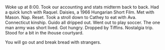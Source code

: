 Woke up at 8:00. Took our accounting and stats midterm back to back. Had a quick lunch with Raquel. Daisies, a 1966 Hungarian Short Film. Met with Mason. Nap. Reset. Took a stroll down to Cathey to eat with Ava. Connecticut kinship. Guido all dripped out. Went out to play soccer. The one man army was short lived. Got hungry. Dropped by Tiffins. Nostalgia trip. Stood for a bit in the ihouse courtyard. 

You will go out and break bread with strangers.
